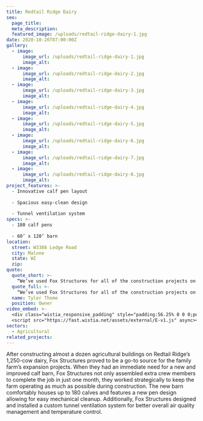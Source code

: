 ```yaml
---
title: Redtail Ridge Dairy
seo:
  page_title:
  meta_description:
  featured_image: /uploads/redtail-ridge-dairy-1.jpg
date: 2020-10-26T07:00:00Z
gallery: 
  - image: 
      image_url: /uploads/redtail-ridge-dairy-1.jpg
      image_alt:
  - image: 
      image_url: /uploads/redtail-ridge-dairy-2.jpg
      image_alt:
  - image: 
      image_url: /uploads/redtail-ridge-dairy-3.jpg
      image_alt:
  - image: 
      image_url: /uploads/redtail-ridge-dairy-4.jpg
      image_alt:
  - image: 
      image_url: /uploads/redtail-ridge-dairy-5.jpg
      image_alt:
  - image: 
      image_url: /uploads/redtail-ridge-dairy-6.jpg
      image_alt:
  - image: 
      image_url: /uploads/redtail-ridge-dairy-7.jpg
      image_alt:
  - image: 
      image_url: /uploads/redtail-ridge-dairy-8.jpg
      image_alt:
project_features: >-
  - Innovative calf pen layout
  
  - Spacious easy-clean design
  
  - Tunnel ventilation system
specs: >-
  - 180 calf pens
  
  - 60’ x 120’ barn
location:
  street: W3388 Ledge Road
  city: Malone
  state: WI
  zip:
quote:
  quote_short: >-
    “We’ve used Fox Structures for all of the construction projects on our farm including a milking parlor, heifer barn, shop with wash bay and many free-stall barns.”
  quote_full: >-
    “We’ve used Fox Structures for all of the construction projects on our farm including a milking parlor, heifer barn, shop with wash bay and many free-stall barns. Each time, we have found their crews to be dependable, timely and always producing high-quality work. They are easy to get along with and particular about details. We have appreciated their flexibility when changes needed to be made. I would recommend Fox Structures.”
  name: Tyler Thome
  position: Owner
video_embed: >-
  <div class="wistia_responsive_padding" style="padding:56.25% 0 0 0;position:relative;"><div class="wistia_responsive_wrapper" style="height:100%;left:0;position:absolute;top:0;width:100%;"><iframe src="https://fast.wistia.net/embed/iframe/h9ufcwvgw4?videoFoam=true" title="Fox Structures Redtail Ridge Drone Shots Video" allow="autoplay; fullscreen" allowtransparency="true" frameborder="0" scrolling="no" class="wistia_embed" name="wistia_embed" msallowfullscreen width="100%" height="100%"></iframe></div></div>
  <script src="https://fast.wistia.net/assets/external/E-v1.js" async></script>
sectors:
  - Agricultural
related_projects: 
---
```


After constructing almost a dozen agricultural buildings on Redtail Ridge’s 1,250-cow dairy, Fox Structures proved to be a go-to source for the family farm’s expansion projects. When they had an immediate need for a new and improved calf barn, Fox Structures not only assembled extra crew members to complete the job in just one month, they worked strategically to keep the farm operating as much as possible during construction. The new barn comfortably houses up to 180 calves and features a new pen design allowing for easy mechanical cleanup. Additionally, Fox Structures designed and installed a custom tunnel ventilation system for better overall air quality management and temperature control.